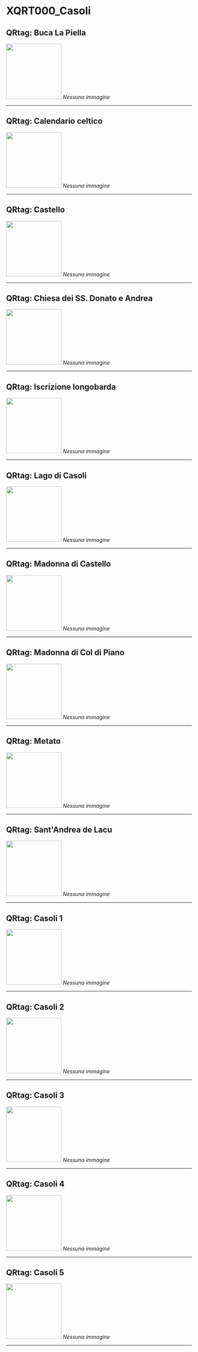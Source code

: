 # XQRT000_Casoli
## QRtag: Buca La Piella
[<img src='qrtags/t5ysrm.png' width='150'/>](qrtags/t5ysrm.png) *Nessuna immagine* 

****
## QRtag: Calendario celtico
[<img src='qrtags/my0kp8.png' width='150'/>](qrtags/my0kp8.png) *Nessuna immagine* 

****
## QRtag: Castello
[<img src='qrtags/4l4r6y.png' width='150'/>](qrtags/4l4r6y.png) *Nessuna immagine* 

****
## QRtag: Chiesa dei SS. Donato e Andrea
[<img src='qrtags/lwtyx6.png' width='150'/>](qrtags/lwtyx6.png) *Nessuna immagine* 

****
## QRtag: Iscrizione longobarda
[<img src='qrtags/60m75s.png' width='150'/>](qrtags/60m75s.png) *Nessuna immagine* 

****
## QRtag: Lago di Casoli
[<img src='qrtags/xqjpbk.png' width='150'/>](qrtags/xqjpbk.png) *Nessuna immagine* 

****
## QRtag: Madonna di Castello
[<img src='qrtags/qlci89.png' width='150'/>](qrtags/qlci89.png) *Nessuna immagine* 

****
## QRtag: Madonna di Col di Piano
[<img src='qrtags/3w44wr.png' width='150'/>](qrtags/3w44wr.png) *Nessuna immagine* 

****
## QRtag: Metato
[<img src='qrtags/sbgnl0.png' width='150'/>](qrtags/sbgnl0.png) *Nessuna immagine* 

****
## QRtag: Sant'Andrea de Lacu
[<img src='qrtags/fxq83v.png' width='150'/>](qrtags/fxq83v.png) *Nessuna immagine* 

****
## QRtag: Casoli 1
[<img src='qrtags/5ahvp8.png' width='150'/>](qrtags/5ahvp8.png) *Nessuna immagine* 

****
## QRtag: Casoli 2
[<img src='qrtags/kwr1wx.png' width='150'/>](qrtags/kwr1wx.png) *Nessuna immagine* 

****
## QRtag: Casoli 3
[<img src='qrtags/hve4pj.png' width='150'/>](qrtags/hve4pj.png) *Nessuna immagine* 

****
## QRtag: Casoli 4
[<img src='qrtags/mprs0w.png' width='150'/>](qrtags/mprs0w.png) *Nessuna immagine* 

****
## QRtag: Casoli 5
[<img src='qrtags/e4n2js.png' width='150'/>](qrtags/e4n2js.png) *Nessuna immagine* 

****
